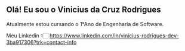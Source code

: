 ## Olá! Eu sou o Vinicius da Cruz Rodrigues

Atualmente estou cursando o 1°Ano de Engenharia de Software.

Meu Linkedin 👇🏻 https://www.linkedin.com/in/vinicius-rodrigues-dev-3ba917306?trk=contact-info
